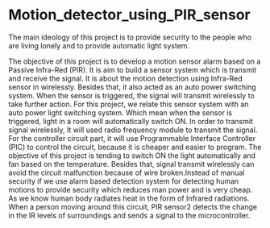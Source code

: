 # Motion_detector_using_PIR_sensor
The main ideology of this project is to provide security to the people who are living lonely and to provide automatic light system.


The objective of this project is to develop a motion sensor alarm based on a Passive Infra-Red (PIR). It is aim to build a sensor system which is transmit and receive the  signal. It is about the motion detection using Infra-Red sensor in wirelessly. Besides that, it also acted as an auto power switching system. When the sensor is triggered, the signal will transmit wirelessly to take further action. For this project, we relate this sensor system with an auto power light switching system. Which mean when the sensor is triggered, light in a room will automatically switch ON. In order to transmit signal wirelessly, It will used radio frequency module to transmit the signal. For the controller circuit part, it will use Programmable Interface Controller (PIC) to control the circuit, because it is cheaper and easier to program. The objective of this project is tending to switch ON the light automatically and fan based on the temperature. Besides that, signal transmit wirelessly can avoid the circuit malfunction because of wire broken.Instead of manual security if we use alarm based detection system for detecting human motions to provide security which reduces man power and is very cheap. As we know  human body radiates heat in the form of Infrared radiations. When a person moving around this circuit, PIR sensor2 detects the change in the IR levels of surroundings and sends a signal to the microcontroller.
